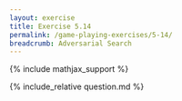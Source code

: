 ```yaml
---
layout: exercise
title: Exercise 5.14
permalink: /game-playing-exercises/5-14/
breadcrumb: Adversarial Search
---
```


{% include mathjax_support %}

<div><i class="arrow-up loader" data-chapter="game-playing-exercises" data-exercise="ex_14" data-rating="0"></i></div>
{% include_relative question.md %}
